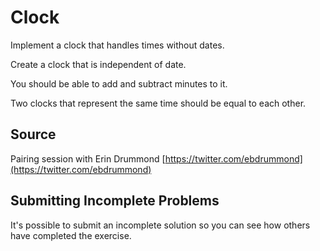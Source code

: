 # Clock

Implement a clock that handles times without dates.

Create a clock that is independent of date.

You should be able to add and subtract minutes to it.

Two clocks that represent the same time should be equal to each other.

## Source

Pairing session with Erin Drummond [https://twitter.com/ebdrummond](https://twitter.com/ebdrummond)

## Submitting Incomplete Problems
It's possible to submit an incomplete solution so you can see how others have completed the exercise.


